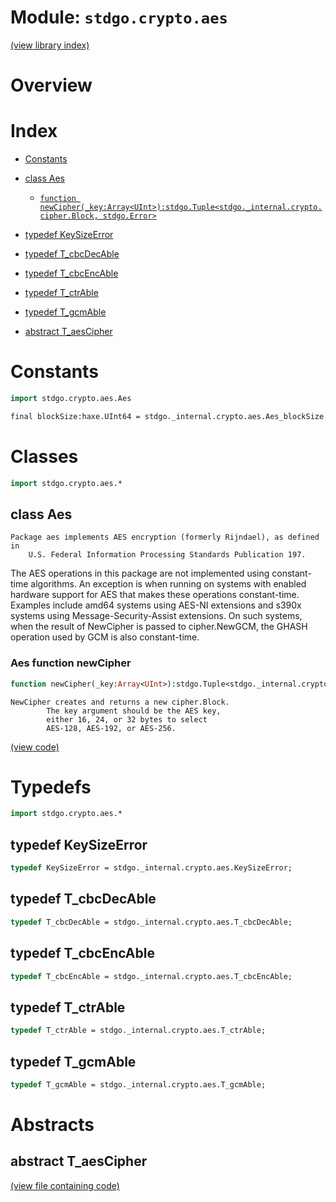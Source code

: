 # Module: `stdgo.crypto.aes`

[(view library index)](../../stdgo.md)


# Overview


# Index


- [Constants](<#constants>)

- [class Aes](<#class-aes>)

  - [`function newCipher(_key:Array<UInt>):stdgo.Tuple<stdgo._internal.crypto.cipher.Block, stdgo.Error>`](<#aes-function-newcipher>)

- [typedef KeySizeError](<#typedef-keysizeerror>)

- [typedef T\_cbcDecAble](<#typedef-t_cbcdecable>)

- [typedef T\_cbcEncAble](<#typedef-t_cbcencable>)

- [typedef T\_ctrAble](<#typedef-t_ctrable>)

- [typedef T\_gcmAble](<#typedef-t_gcmable>)

- [abstract T\_aesCipher](<#abstract-t_aescipher>)

# Constants


```haxe
import stdgo.crypto.aes.Aes
```


```haxe
final blockSize:haxe.UInt64 = stdgo._internal.crypto.aes.Aes_blockSize.blockSize
```


# Classes


```haxe
import stdgo.crypto.aes.*
```


## class Aes


```
Package aes implements AES encryption (formerly Rijndael), as defined in
    U.S. Federal Information Processing Standards Publication 197.
```

The AES operations in this package are not implemented using constant\-time algorithms.
An exception is when running on systems with enabled hardware support for AES
that makes these operations constant\-time. Examples include amd64 systems using AES\-NI
extensions and s390x systems using Message\-Security\-Assist extensions.
On such systems, when the result of NewCipher is passed to cipher.NewGCM,
the GHASH operation used by GCM is also constant\-time.  

### Aes function newCipher


```haxe
function newCipher(_key:Array<UInt>):stdgo.Tuple<stdgo._internal.crypto.cipher.Block, stdgo.Error>
```


```
NewCipher creates and returns a new cipher.Block.
        The key argument should be the AES key,
        either 16, 24, or 32 bytes to select
        AES-128, AES-192, or AES-256.
```
[\(view code\)](<./Aes.hx#L89>)


# Typedefs


```haxe
import stdgo.crypto.aes.*
```


## typedef KeySizeError


```haxe
typedef KeySizeError = stdgo._internal.crypto.aes.KeySizeError;
```


## typedef T\_cbcDecAble


```haxe
typedef T_cbcDecAble = stdgo._internal.crypto.aes.T_cbcDecAble;
```


## typedef T\_cbcEncAble


```haxe
typedef T_cbcEncAble = stdgo._internal.crypto.aes.T_cbcEncAble;
```


## typedef T\_ctrAble


```haxe
typedef T_ctrAble = stdgo._internal.crypto.aes.T_ctrAble;
```


## typedef T\_gcmAble


```haxe
typedef T_gcmAble = stdgo._internal.crypto.aes.T_gcmAble;
```


# Abstracts


## abstract T\_aesCipher


[\(view file containing code\)](<./Aes.hx>)


